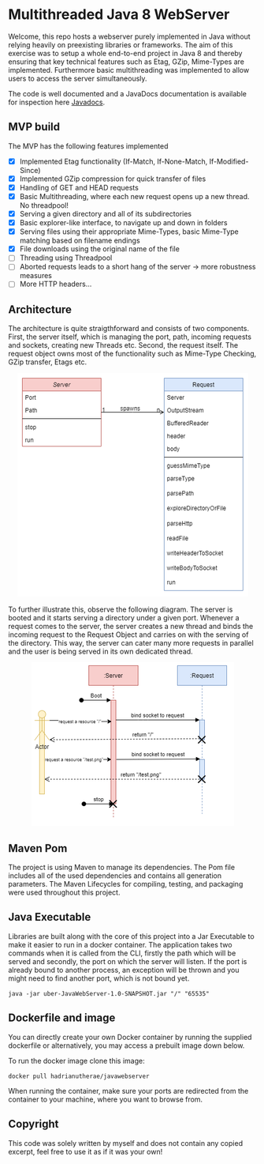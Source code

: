 # Multithreaded Java 8 WebServer

Welcome, this repo hosts a webserver purely implemented in Java without relying heavily on preexisting libraries or frameworks. The aim of this exercise was to setup a whole end-to-end project in Java 8 and thereby ensuring that key technical features such as Etag, GZip, Mime-Types are implemented. Furthermore basic multithreading was implemented to allow users to access the server simultaneously.

The code is well documented and a JavaDocs documentation is available for inspection here
[Javadocs](https://hadrianutherae.github.io/Multithreaded-Java-WebServer/).


## MVP build
The MVP has the following features implemented
- [x] Implemented Etag functionality (If-Match, If-None-Match, If-Modified-Since)
- [x] Implemented GZip compression for quick transfer of files
- [x] Handling of GET and HEAD requests
- [x] Basic Multithreading, where each new request opens up a new thread. No threadpool!
- [x] Serving a given directory and all of its subdirectories
- [x] Basic explorer-like interface, to navigate up and down in folders
- [x] Serving files using their appropriate Mime-Types, basic Mime-Type matching based on filename endings
- [x] File downloads using the original name of the file
- [ ] Threading using Threadpool
- [ ] Aborted requests leads to a short hang of the server -> more robustness measures
- [ ] More HTTP headers...

## Architecture
The architecture is quite straigthforward and consists of two components. First, the server itself, which is managing the port, path, incoming requests and sockets, creating new Threads etc. Second, the request itself. The request object owns most of the functionality such as Mime-Type Checking, GZip transfer, Etags etc.

<p align="center">
  <img src="https://github.com/Hadrianutherae/Multithreaded-Java-WebServer/blob/main/planning/classDiagram.png">
</p>

To further illustrate this, observe the following diagram. The server is booted and it starts serving a directory under a given port. Whenever a request comes to the server, the server creates a new thread and binds the incoming request to the Request Object and carries on with the serving of the directory. This way, the server can cater many more requests in parallel and the user is being served in its own dedicated thread.
<p align="center">
  <img src="https://github.com/Hadrianutherae/Multithreaded-Java-WebServer/blob/main/planning/sequence.png">
</p>

## Maven Pom
The project is using Maven to manage its dependencies. The Pom file includes all of the used dependencies and contains all generation parameters. The Maven Lifecycles for compiling, testing, and packaging were used throughout this project.

## Java Executable
Libraries are built along with the core of this project into a Jar Executable to make it easier to run in a docker container. The application takes two commands when it is called from the CLI, firstly the path which will be served and secondly, the port on which the server will listen. If the port is already bound to another process, an exception will be thrown and you might need to find another port, which is not bound yet.

```
java -jar uber-JavaWebServer-1.0-SNAPSHOT.jar "/" "65535"
```
## Dockerfile and image

You can directly create your own Docker container by running the supplied dockerfile or alternatively, you may access a prebuilt image down below.

To run the docker image clone this image:
```
docker pull hadrianutherae/javawebserver
```
When running the container, make sure your ports are redirected from the container to your machine, where you want to browse from.

## Copyright
This code was solely written by myself and does not contain any copied excerpt, feel free to use it as if it was your own!
